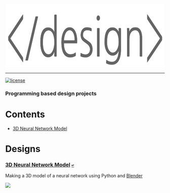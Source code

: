 <div align="center">
  <a href="https://github.com/andrewtavis/design"><img src="https://raw.githubusercontent.com/andrewtavis/design/main/resources/design_logo_transparent.png" width="751" height="200"></a>
</div>

--------------------------------------

[![license](https://img.shields.io/github/license/andrewtavis/design.svg)](https://github.com/andrewtavis/design/blob/main/LICENSE.txt)

### Programming based design projects

# **Contents**<a id="contents"></a>
- [3D Neural Network Model](#3d-neural-network-model)

# Designs

### [3D Neural Network Model](https://github.com/andrewtavis/design/tree/main/neural_network_blender_model) [`↩`](#contents) <a id="3d-neural-network-model"></a>
Making a 3D model of a neural network using Python and [Blender](https://www.blender.org/)

![](https://raw.githubusercontent.com/andrewtavis/design/main/resources/gh_images/neural_network_stl.gif)
